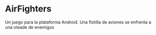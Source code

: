 AirFighters
===========

Un juego para la plataforma Android. Una flotilla de aviones se enfrenta a una oleade de enemigos
